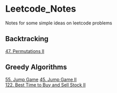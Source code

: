 # Leetcode_Notes
Notes for some simple ideas on leetcode problems  

## Backtracking
[47. Permutations II](/src/47.md)

## Greedy Algorithms
[55. Jump Game](/src/55.md) 
[45. Jump Game II](/src/45.md)  
[122. Best Time to Buy and Sell Stock II](/src/122.md)
